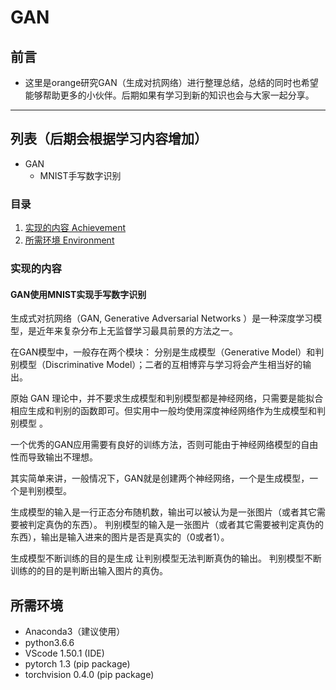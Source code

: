 # GAN
## 前言
* 这里是orange研究GAN（生成对抗网络）进行整理总结，总结的同时也希望能够帮助更多的小伙伴。后期如果有学习到新的知识也会与大家一起分享。

------
## 列表（后期会根据学习内容增加）
* GAN
    * MNIST手写数字识别



### 目录
1. [实现的内容 Achievement](#实现的内容)
2. [所需环境 Environment](#所需环境)

### 实现的内容
#### GAN使用MNIST实现手写数字识别
生成式对抗网络（GAN, Generative Adversarial Networks ）是一种深度学习模型，是近年来复杂分布上无监督学习最具前景的方法之一。

在GAN模型中，一般存在两个模块：
分别是生成模型（Generative Model）和判别模型（Discriminative Model）；二者的互相博弈与学习将会产生相当好的输出。

原始 GAN 理论中，并不要求生成模型和判别模型都是神经网络，只需要是能拟合相应生成和判别的函数即可。但实用中一般均使用深度神经网络作为生成模型和判别模型 。

一个优秀的GAN应用需要有良好的训练方法，否则可能由于神经网络模型的自由性而导致输出不理想。

其实简单来讲，一般情况下，GAN就是创建两个神经网络，一个是生成模型，一个是判别模型。

生成模型的输入是一行正态分布随机数，输出可以被认为是一张图片（或者其它需要被判定真伪的东西）。
判别模型的输入是一张图片（或者其它需要被判定真伪的东西），输出是输入进来的图片是否是真实的（0或者1）。

生成模型不断训练的目的是生成 让判别模型无法判断真伪的输出。
判别模型不断训练的的目的是判断出输入图片的真伪。

## 所需环境
* Anaconda3（建议使用）
* python3.6.6
* VScode 1.50.1 (IDE)
* pytorch 1.3 (pip package)
* torchvision 0.4.0 (pip package)
